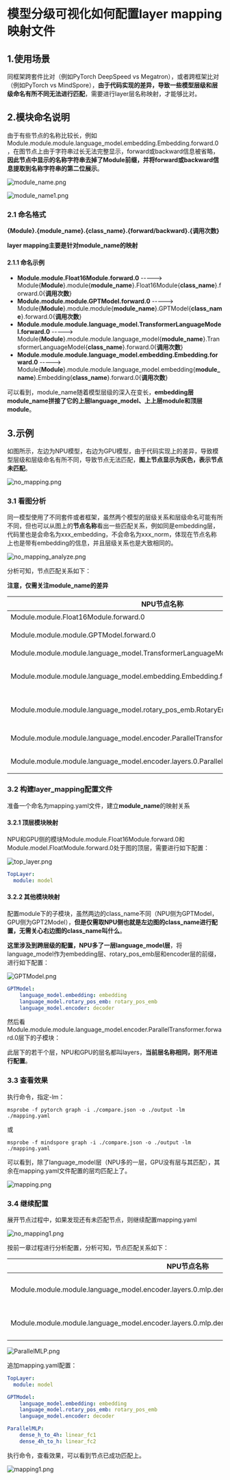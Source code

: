 # 模型分级可视化如何配置layer mapping映射文件

## 1.使用场景
同框架跨套件比对（例如PyTorch DeepSpeed vs Megatron），或者跨框架比对（例如PyTorch vs MindSpore），**由于代码实现的差异，导致一些模型层级和层级命名有所不同无法进行匹配**，需要进行layer层名称映射，才能够比对。

## 2.模块命名说明

由于有些节点的名称比较长，例如Module.module.module.language_model.embedding.Embedding.forward.0，在图节点上由于字符串过长无法完整显示，forward或backward信息被省略，**因此节点中显示的名称字符串去掉了Module前缀，并将forward或backward信息提取到名称字符串的第二位展示**。

![module_name.png](./module_name.png)

![module_name1.png](./module_name1.png)

### 2.1 命名格式

**{Module}.{module_name}.{class_name}.{forward/backward}.{调用次数}**

**layer mapping主要是针对module_name的映射**

#### 2.1.1 命名示例

- **Module.module.Float16Module.forward.0** -----> Module{**Module**}.module{**module_name**}.Float16Module{**class_name**}.forward.0{**调用次数**}
- **Module.module.module.GPTModel.forward.0** -----> Module{**Module**}.module.module{**module_name**}.GPTModel{**class_name**}.forward.0{**调用次数**}
- **Module.module.module.language_model.TransformerLanguageModel.forward.0** -----> Module{**Module**}.module.module.language_model{**module_name**}.TransformerLanguageModel{**class_name**}.forward.0{**调用次数**}
- **Module.module.module.language_model.embedding.Embedding.forward.0** -----> Module{**Module**}.module.module.language_model.embedding{**module_name**}.Embedding{**class_name**}.forward.0{**调用次数**}

可以看到，module_name随着模型层级的深入在变长，**embedding层module_name拼接了它的上层language_model、上上层module和顶层module**。

## 3.示例

如图所示，左边为NPU模型，右边为GPU模型，由于代码实现上的差异，导致模型层级和层级命名有所不同，导致节点无法匹配，**图上节点显示为灰色，表示节点未匹配**。

![no_mapping.png](./no_mapping.png)

### 3.1 看图分析

同一模型使用了不同套件或者框架，虽然两个模型的层级关系和层级命名可能有所不同，但也可以从图上的**节点名称**看出一些匹配关系，例如同是embedding层，代码里也是会命名为xxx_embedding，不会命名为xxx_norm，体现在节点名称上也是带有embedding的信息，并且层级关系也是大致相同的。

![no_mapping_analyze.png](./no_mapping_analyze.png)

分析可知，节点匹配关系如下：

**注意，仅需关注module_name的差异**

| NPU节点名称           | GPU节点名称                                                        | module_name差异                        |
|-------------------|----------------------------------------------------------------|---------------------------|
| Module.module.Float16Module.forward.0 | Module.model.FloatModule.forward.0                                 | NPU为module，GPU为model      |
| Module.module.module.GPTModel.forward.0 | Module.model.module.GPT2Model.forward.0                            | NPU为module，GPU为module，无差异 |
| Module.module.module.language_model.TransformerLanguageModel.forward.0 | 无                                                              | NPU多了一层                   |
| Module.module.module.language_model.embedding.Embedding.forward.0 | Module.module.module.embedding.LanguageModelEmbedding.forward.0  | NPU为language_model.embedding，GPU为embedding           |
| Module.module.module.language_model.rotary_pos_emb.RotaryEmbedding.forward.0 | Module.module.module.rotary_pos_emb.RotaryEmbedding.forward.0    | NPU为language_model.rotary_pos_emb，GPU为rotary_pos_emb |
| Module.module.module.language_model.encoder.ParallelTransformer.forward.0 | Module.module.module.decoder.TransformerBlock.forward.0          | NPU为language_model.encoder，GPU为decoder               |
| Module.module.module.language_model.encoder.layers.0.ParallelTransformerLayer.forward.0 | Module.module.module.decoder.layers.0.TransformerLayer.forward.0 | 父层级有差异，本层级NPU和GPU都叫layers，无差异                        |

### 3.2 构建layer_mapping配置文件
准备一个命名为mapping.yaml文件，建立**module_name**的映射关系

#### 3.2.1 顶层模块映射
NPU和GPU侧的模块Module.module.Float16Module.forward.0和Module.model.FloatModule.forward.0处于图的顶层，需要进行如下配置：

![top_layer.png](./top_layer.png)

```yaml
TopLayer:
  module: model
```

#### 3.2.2 其他模块映射
配置module下的子模块，虽然两边的class_name不同（NPU侧为GPTModel，GPU侧为GPT2Model），**但是仅需取NPU侧也就是左边图的class_name进行配置，无需关心右边图的class_name叫什么**。

**这里涉及到跨层级的配置，NPU多了一层language_model层**，将language_model作为embedding层、rotary_pos_emb层和encoder层的前缀，进行如下配置：

![GPTModel.png](./GPTModel.png)

```yaml
GPTModel:
    language_model.embedding: embedding
    language_model.rotary_pos_emb: rotary_pos_emb
    language_model.encoder: decoder
```
然后看Module.module.module.language_model.encoder.ParallelTransformer.forward.0层下的子模块：

此层下的若干个层，NPU和GPU的层名都叫layers，**当前层名称相同，则不用进行配置**。

### 3.3 查看效果

执行命令，指定-lm：
```
msprobe -f pytorch graph -i ./compare.json -o ./output -lm ./mapping.yaml
```
或
```
msprobe -f mindspore graph -i ./compare.json -o ./output -lm ./mapping.yaml
```
可以看到，除了language_model层（NPU多的一层，GPU没有层与其匹配），其余在mapping.yaml文件配置的层均匹配上了。

![mapping.png](./mapping.png)

### 3.4 继续配置

展开节点过程中，如果发现还有未匹配节点，则继续配置mapping.yaml

![no_mapping1.png](./no_mapping1.png)

按前一章过程进行分析配置，分析可知，节点匹配关系如下：

| NPU节点名称           | GPU节点名称                                                          | 差异                                          |
|-------------------|------------------------------------------------------------------|---------------------------------------------|
| Module.module.module.language_model.encoder.layers.0.mlp.dense_h_to_4h.ColumnParallelLinear.forward.0 | Module.module.module.decoder.layers.0.mlp.linear_fc1.TELayerNormColumnParallelLinear.forward.0      | NPU为dense_h_to_4h，GPU为linear_fc1            |
| Module.module.module.language_model.encoder.layers.0.mlp.dense_4h_to_h.RowParallelLinear.forward.0 | Module.module.module.decoder.layers.0.mlp.linear_fc2.TERowParallelLinear.forward.0  | NPU为dense_4h_to_h，GPU为linear_fc2 |

![ParallelMLP.png](./ParallelMLP.png)

追加mapping.yaml配置：

```yaml
TopLayer:
  module: model

GPTModel:
    language_model.embedding: embedding
    language_model.rotary_pos_emb: rotary_pos_emb
    language_model.encoder: decoder

ParallelMLP:
    dense_h_to_4h: linear_fc1
    dense_4h_to_h: linear_fc2
```

执行命令，查看效果，可以看到节点已成功匹配上。

![mapping1.png](./mapping1.png)
